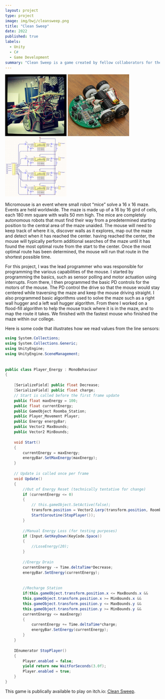 ```yaml
---
layout: project
type: project
image: img/bwj/cleansweep.png
title: "Clean Sweep"
date: 2022
published: true
labels:
  - Unity
  - C#
  - Game Development
summary: "Clean Sweep is a game created by fellow collaborators for the Black and White Game Jam."
---
```


<div class="text-center p-4">
  <img width="200px" src="../img/micromouse/micromouse-robot.png" class="img-thumbnail" >
  <img width="200px" src="../img/micromouse/micromouse-robot-2.jpg" class="img-thumbnail" >
  <img width="200px" src="../img/micromouse/micromouse-circuit.png" class="img-thumbnail" >
</div>

Micromouse is an event where small robot “mice” solve a 16 x 16 maze.  Events are held worldwide.  The maze is made up of a 16 by 16 gird of cells, each 180 mm square with walls 50 mm high.  The mice are completely autonomous robots that must find their way from a predetermined starting position to the central area of the maze unaided.  The mouse will need to keep track of where it is, discover walls as it explores, map out the maze and detect when it has reached the center.  having reached the center, the mouse will typically perform additional searches of the maze until it has found the most optimal route from the start to the center.  Once the most optimal route has been determined, the mouse will run that route in the shortest possible time.

For this project, I was the lead programmer who was responsible for programming the various capabilities of the mouse.  I started by programming the basics, such as sensor polling and motor actuation using interrupts.  From there, I then programmed the basic PD controls for the motors of the mouse.  The PD control the drive so that the mouse would stay centered while traversing the maze and keep the mouse driving straight.  I also programmed basic algorithms used to solve the maze such as a right wall hugger and a left wall hugger algorithm.  From there I worked on a flood-fill algorithm to help the mouse track where it is in the maze, and to map the route it takes.  We finished with the fastest mouse who finished the maze within our college.

Here is some code that illustrates how we read values from the line sensors:

```c#
using System.Collections;
using System.Collections.Generic;
using UnityEngine;
using UnityEngine.SceneManagement;


public class Player_Energy : MonoBehaviour
{

    [SerializeField] public float Decrease;
    [SerializeField] public float charge;
    // Start is called before the first frame update
    public float maxEnergy = 100;
    public float currentEnergy;
    public GameObject Roomba_Station;
    public Player_Movement Player;
    public Energy energyBar;
    public Vector2 MaxBounds;
    public Vector2 MinBounds;

    void Start()
    {
        currentEnergy = maxEnergy;
        energyBar.SetMaxEnergy(maxEnergy);
    }

    // Update is called once per frame
    void Update()
    {
        //Out of Energy Reset (technically tentative for change)
        if (currentEnergy <= 0)
        {
            // this.gameObject.SetActive(false);
            transform.position = Vector2.Lerp(transform.position, Roomba_Station.transform.position, Time.deltaTime * 100.0f);
            StartCoroutine(StopPlayer());
        }

        //Manual Energy Loss (for testing purposes)
        if (Input.GetKeyDown(KeyCode.Space))
        {
            //LoseEnergy(20);
        }

        //Energy Drain
        currentEnergy -= Time.deltaTime*Decrease;
        energyBar.SetEnergy(currentEnergy);


        //Recharge Station
        if(this.gameObject.transform.position.x <= MaxBounds.x &&
        this.gameObject.transform.position.x >= MinBounds.x &&
        this.gameObject.transform.position.y <= MaxBounds.y &&
        this.gameObject.transform.position.y >= MinBounds.y &&
        currentEnergy <= maxEnergy)
        {
            currentEnergy += Time.deltaTime*charge;
            energyBar.SetEnergy(currentEnergy);
        }
    }

    IEnumerator StopPlayer()
    {
        Player.enabled = false;
        yield return new WaitForSeconds(3.0f);
        Player.enabled = true;
    }
}
```

This game is publically available to play on itch.io: [Clean Sweep](https://snekuchan.itch.io/clean-sweep-a-game-about-life-but-its-only-the-mundane-chores-part).
